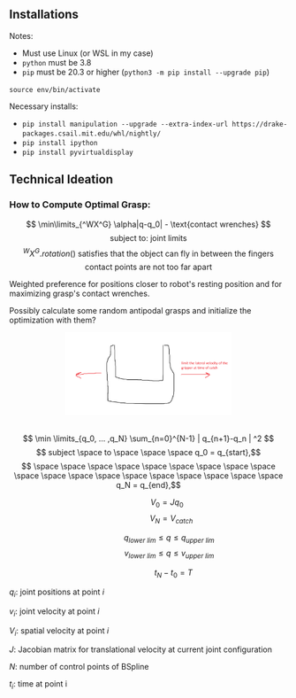## Installations

Notes: 
- Must use Linux (or WSL in my case)
- `python` must be 3.8
- `pip` must be 20.3 or higher (`python3 -m pip install --upgrade pip`)

`source env/bin/activate`

Necessary installs:
- `pip install manipulation --upgrade --extra-index-url https://drake-packages.csail.mit.edu/whl/nightly/`
- `pip install ipython`
- `pip install pyvirtualdisplay`



## Technical Ideation

### How to Compute Optimal Grasp:

$$ \min\limits_{^WX^G} \alpha|q-q_0| - \text{contact wrenches} $$
$$ \text{subject to: joint limits} $$
$$ ^WX^G.rotation() \text{ satisfies that the object can fly in between the fingers} $$
$$ \text{contact points are not too far apart} $$

Weighted preference for positions closer to robot's resting position and for maximizing grasp's contact wrenches.

Possibly calculate some random antipodal grasps and initialize the optimization with them?


<center><img src="catching-constraint.png" alt="cost functions.png" style="width:60%" /></center><br />





$$ \min \limits_{q_0, ... ,q_N} \sum_{n=0}^{N-1} | q_{n+1}-q_n | ^2  $$
$$ subject \space to \space \space \space q_0 = q_{start},$$
$$ \space \space \space \space \space \space \space \space \space \space \space \space \space \space \space \space \space \space \space q_N = q_{end},$$

$$ ~~~~~~~~~~~~~~~~~V_0 = J q_0 $$
$$ ~~~~~~~~~~~~~~~~~~~~~V_N = V_{catch} $$

$$ ~~~~~~~~~~~~~~~~~~~q_{lower~lim} \leq q \leq q_{upper~lim} $$
$$ ~~~~~~~~~~~~~~~~~~~v_{lower~lim} \leq q \leq v_{upper~lim} $$

$$ ~~~~~~~~~~~~~~~~~~~~~~~t_N - t_0 = T$$



$q_i$: joint positions at point $i$

$v_i$: joint velocity at point $i$

$V_i$: spatial velocity at point $i$

$J$: Jacobian matrix for translational velocity at current joint configuration

$N$: number of control points of BSpline

$t_i$: time at point i
